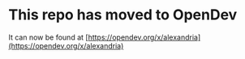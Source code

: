 # This repo has moved to OpenDev

It can now be found at [https://opendev.org/x/alexandria](https://opendev.org/x/alexandria)
